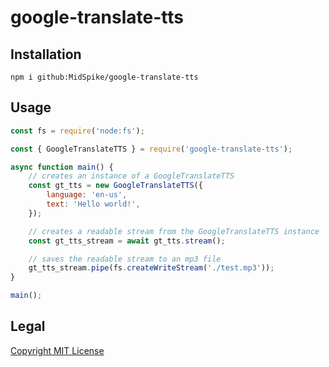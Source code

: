 # google-translate-tts

## Installation
```
npm i github:MidSpike/google-translate-tts
```

## Usage
```js
const fs = require('node:fs');

const { GoogleTranslateTTS } = require('google-translate-tts');

async function main() {
    // creates an instance of a GoogleTranslateTTS
    const gt_tts = new GoogleTranslateTTS({
        language: 'en-us',
        text: 'Hello world!',
    });

    // creates a readable stream from the GoogleTranslateTTS instance
    const gt_tts_stream = await gt_tts.stream();

    // saves the readable stream to an mp3 file
    gt_tts_stream.pipe(fs.createWriteStream('./test.mp3'));
}

main();
```

## Legal
[Copyright MIT License](COPYRIGHT.md)

